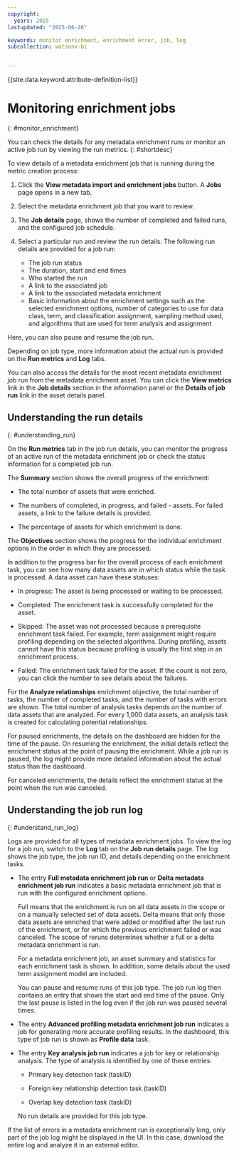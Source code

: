 ```yaml
---
copyright:
  years: 2025
lastupdated: "2025-06-26"

keywords: monitor enrichment, enrichment error, job, log
subcollection: watsonx-bi


---
```


{{site.data.keyword.attribute-definition-list}}


# Monitoring enrichment jobs
{: #monitor_enrichment}

You can check the details for any metadata enrichment runs or monitor an active job run by viewing the run metrics. {: #shortdesc}

To view details of a metadata enrichment job that is running during the metric creation process:

1. Click the **View metadata import and enrichment jobs** button. A **Jobs** page opens in a new tab.

2. Select the metadata enrichment job that you want to review.

3. The **Job details** page, shows the number of completed and failed runs, and the configured job schedule.

4. Select a particular run and review the run details. The following run details are provided for a job run:

   - The job run status
   - The duration, start and end times
   - Who started the run
   - A link to the associated job
   - A link to the associated metadata enrichment
   - Basic information about the enrichment settings such as the selected enrichment options, number of categories to use for data class, term, and classification assignment, sampling method used, and algorithms that are used for term analysis and assignment

Here, you can also pause and resume the job run. 

Depending on job type, more information about the actual run is provided on the **Run metrics** and **Log** tabs.

You can also access the details for the most recent metadata enrichment job run from the metadata enrichment asset. You can click the **View metrics** link in the **Job details** section in the information panel or the **Details of job run** link in the asset details panel.

## Understanding the run details
{: #understanding_run}

On the **Run metrics** tab in the job run details, you can monitor the progress of an active run of the metadata enrichment job or check the status information for a completed job run.

The **Summary** section shows the overall progress of the enrichment:

- The total number of assets that were enriched.

- The numbers of completed, in progress, and failed - assets. For failed assets, a link to the failure details is provided.

- The percentage of assets for which enrichment is done.

The **Objectives** section shows the progress for the individual enrichment options in the order in which they are processed.

In addition to the progress bar for the overall process of each enrichment task, you can see how many data assets are in which status while the task is processed. A data asset can have these statuses:

- In progress: The asset is being processed or waiting to be processed.

- Completed: The enrichment task is successfully completed for the asset.

- Skipped: The asset was not processed because a prerequisite enrichment task failed. For example, term assignment might require profiling depending on the selected algorithms. During profiling, assets cannot have this status because profiling is usually the first step in an enrichment process.

- Failed: The enrichment task failed for the asset. If the count is not zero, you can click the number to see details about the failures.

For the **Analyze relationships** enrichment objective, the total number of tasks, the number of completed tasks, and the number of tasks with errors are shown. The total number of analysis tasks depends on the number of data assets that are analyzed. For every 1,000 data assets, an analysis task is created for calculating potential relationships.

For paused enrichments, the details on the dashboard are hidden for the time of the pause. On resuming the enrichment, the initial details reflect the enrichment status at the point of pausing the enrichment. While a job run is paused, the log might provide more detailed information about the actual status than the dashboard.

For canceled enrichments, the details reflect the enrichment status at the point when the run was canceled. 

## Understanding the job run log
{: #understand_run_log}

Logs are provided for all types of metadata enrichment jobs. To view the log for a job run, switch to the **Log** tab on the **Job run details** page. The log shows the job type, the job run ID, and details depending on the enrichment tasks.

-  The entry **Full metadata enrichment job run** or **Delta metadata enrichment job run** indicates a basic metadata enrichment job that is run with the configured enrichment options. 

   Full means that the enrichment is run on all data assets in the scope or on a manually selected set of data assets. Delta means that only those data assets are enriched that were added or modified after the last run of the enrichment, or for which the previous enrichment failed or was canceled. The scope of reruns determines whether a full or a delta metadata enrichment is run.

   For a metadata enrichment job, an asset summary and statistics for each enrichment task is shown. In addition, some details about the used term assignment model are included.

   You can pause and resume runs of this job type. The job run log then contains an entry that shows the start and end time of the pause. Only the last pause is listed in the log even if the job run was paused several times.

- The entry **Advanced profiling metadata enrichment job run** indicates a job for generating more accurate profiling results. In the dashboard, this type of job run is shown as **Profile data** task.

- The entry **Key analysis job run** indicates a job for key or relationship analysis. The type of analysis is identified by one of these entries:

   - Primary key detection task (taskID) 

   - Foreign key relationship detection task (taskID) 
   - Overlap key detection task (taskID) 

   No run details are provided for this job type.

If the list of errors in a metadata enrichment run is exceptionally long, only part of the job log might be displayed in the UI. In this case, download the entire log and analyze it in an external editor.
